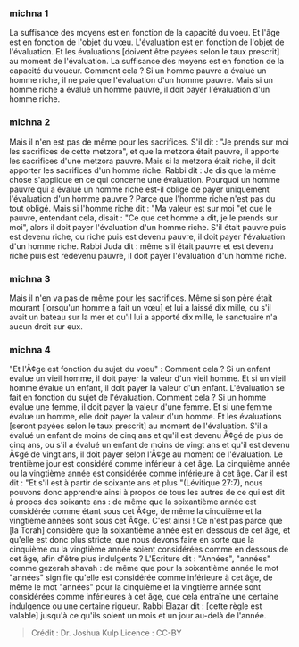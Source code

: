 
### michna 1
La suffisance des moyens est en fonction de la capacité du voeu. Et l'âge est en fonction de l'objet du vœu. L'évaluation est en fonction de l'objet de l'évaluation. Et les évaluations [doivent être payées selon le taux prescrit] au moment de l'évaluation. La suffisance des moyens est en fonction de la capacité du voueur. Comment cela ? Si un homme pauvre a évalué un homme riche, il ne paie que l'évaluation d'un homme pauvre. Mais si un homme riche a évalué un homme pauvre, il doit payer l'évaluation d'un homme riche.

### michna 2
Mais il n'en est pas de même pour les sacrifices. S'il dit : "Je prends sur moi les sacrifices de cette metzora", et que la metzora était pauvre, il apporte les sacrifices d'une metzora pauvre. Mais si la metzora était riche, il doit apporter les sacrifices d'un homme riche. Rabbi dit : Je dis que la même chose s'applique en ce qui concerne une évaluation. Pourquoi un homme pauvre qui a évalué un homme riche est-il obligé de payer uniquement l'évaluation d'un homme pauvre ? Parce que l'homme riche n'est pas du tout obligé. Mais si l'homme riche dit : "Ma valeur est sur moi "et que le pauvre, entendant cela, disait : "Ce que cet homme a dit, je le prends sur moi", alors il doit payer l'évaluation d'un homme riche. S'il était pauvre puis est devenu riche, ou riche puis est devenu pauvre, il doit payer l'évaluation d'un homme riche. Rabbi Juda dit : même s'il était pauvre et est devenu riche puis est redevenu pauvre, il doit payer l'évaluation d'un homme riche.

### michna 3
Mais il n'en va pas de même pour les sacrifices. Même si son père était mourant [lorsqu'un homme a fait un vœu] et lui a laissé dix mille, ou s'il avait un bateau sur la mer et qu'il lui a apporté dix mille, le sanctuaire n'a aucun droit sur eux.

### michna 4
"Et l'Ã¢ge est fonction du sujet du voeu" : Comment cela ? Si un enfant évalue un vieil homme, il doit payer la valeur d'un vieil homme. Et si un vieil homme évalue un enfant, il doit payer la valeur d'un enfant. L'évaluation se fait en fonction du sujet de l'évaluation. Comment cela ? Si un homme évalue une femme, il doit payer la valeur d'une femme. Et si une femme évalue un homme, elle doit payer la valeur d'un homme. Et les évaluations [seront payées selon le taux prescrit] au moment de l'évaluation. S'il a évalué un enfant de moins de cinq ans et qu'il est devenu Ã¢gé de plus de cinq ans, ou s'il a évalué un enfant de moins de vingt ans et qu'il est devenu Ã¢gé de vingt ans, il doit payer selon l'Ã¢ge au moment de l'évaluation. Le trentième jour est considéré comme inférieur à cet âge. La cinquième année ou la vingtième année est considérée comme inférieure à cet âge. Car il est dit : "Et s'il est à partir de soixante ans et plus "(Lévitique 27:7), nous pouvons donc apprendre ainsi à propos de tous les autres de ce qui est dit à propos des soixante ans : de même que la soixantième année est considérée comme étant sous cet Ã¢ge, de même la cinquième et la vingtième années sont sous cet Ã¢ge. C'est ainsi ! Ce n'est pas parce que [la Torah] considère que la soixantième année est en dessous de cet âge, et qu'elle est donc plus stricte, que nous devons faire en sorte que la cinquième ou la vingtième année soient considérées comme en dessous de cet âge, afin d'être plus indulgents ? L'Écriture dit : "Années", "années" comme gezerah shavah : de même que pour la soixantième année le mot "années" signifie qu'elle est considérée comme inférieure à cet âge, de même le mot "années" pour la cinquième et la vingtième année sont considérées comme inférieures à cet âge, que cela entraîne une certaine indulgence ou une certaine rigueur. Rabbi Elazar dit : [cette règle est valable] jusqu'à ce qu'ils soient un mois et un jour au-delà de l'année.

>Crédit : Dr. Joshua Kulp
>Licence : CC-BY
